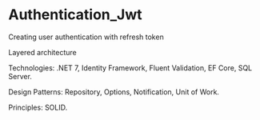 # Authentication_Jwt

Creating user authentication with refresh token

Layered architecture

Technologies:
.NET 7, 
Identity Framework, 
Fluent Validation, 
EF Core, 
SQL Server.

Design Patterns: 
Repository, 
Options, 
Notification, 
Unit of Work.

Principles: 
SOLID.
